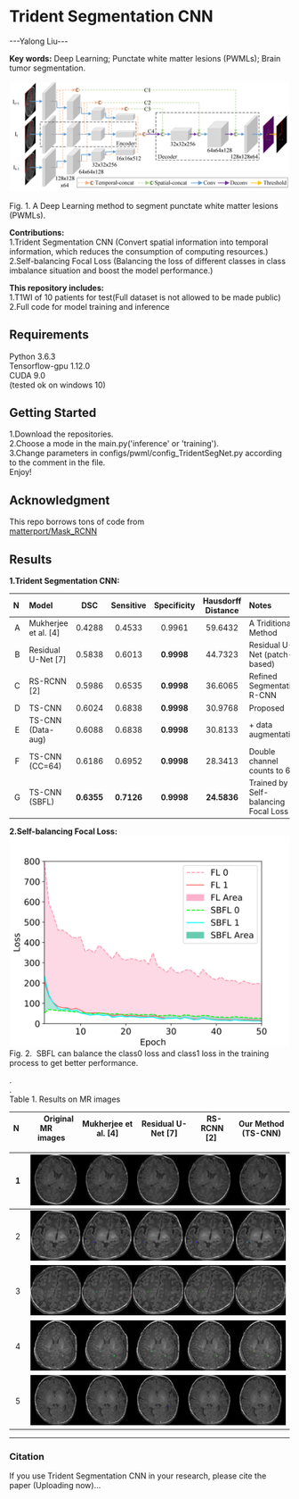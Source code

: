 # Trident Segmentation CNN  
---Yalong Liu---  

**Key words:** Deep Learning; Punctate white matter lesions (PWMLs); Brain tumor segmentation.
<br>  
![TS-CNN](./results/TS-CNN.png)

Fig. 1. A Deep Learning method to segment punctate white matter lesions (PWMLs).

**Contributions:**  
1.Trident Segmentation CNN (Convert spatial information into temporal information, which reduces the consumption of computing resources.)   
2.Self-balancing Focal Loss (Balancing the loss of different classes in class imbalance situation and boost the model performance.)  

**This repository includes:**  
1.T1WI of 10 patients for test(Full dataset is not allowed to be made public)  
2.Full code for model training and inference  
## Requirements
Python 3.6.3  
Tensorflow-gpu 1.12.0  
CUDA 9.0  
(tested ok on windows 10)
## Getting Started
1.Download the repositories.  
2.Choose a mode in the main.py('inference' or 'training').  
3.Change parameters in configs/pwml/config_TridentSegNet.py according to the comment  in the file.  
Enjoy!

## Acknowledgment
This repo borrows tons of code from  
[matterport/Mask_RCNN](https://github.com/matterport/Mask_RCNN)  
## Results
**1.Trident Segmentation CNN:**

N&nbsp;|Model|DSC|Sensitive|Specificity|Hausdorff<br> Distance|Notes
:-:|:-|:-:|:-:|:-:|:-:|:-
A|Mukherjee et al. [4]|0.4288|0.4533|0.9961|59.6432|A Triditional Method
B|Residual U-Net [7]|0.5838|0.6013|**0.9998**|44.7323| Residual U-Net (patch-based)
C|RS-RCNN [2]|0.5986|0.6535|**0.9998**|36.6065|Refined Segmentation R-CNN
D|TS-CNN|0.6024|0.6838|**0.9998**|30.9768|Proposed
E|TS-CNN (Data-aug)|0.6088|0.6838|**0.9998**|30.8133|+ data augmentation
F|TS-CNN (CC=64)|0.6186|0.6952|**0.9998**|28.3413|Double channel counts to 64
G|TS-CNN (SBFL)|**0.6355**|**0.7126**|**0.9998**|**24.5836**|Trained by Self-balancing Focal Loss

**2.Self-balancing Focal Loss:**  
![compare_loss](./results/compare_loss_font14_2.svg)  
Fig. 2. &nbsp;SBFL can balance the class0 loss and class1 loss in the training process to get better performance.  
 
.  
.  
Table 1. Results on MR images

N&nbsp;|&nbsp; &nbsp; &nbsp; &nbsp;Original MR&nbsp;&nbsp;&nbsp; &nbsp; <br>images|Mukherjee et al. [4]|Residual U-Net [7]|&nbsp;  RS-RCNN [2]&nbsp; |Our Method  (TS-CNN)
:-|:-:|:-:|:-:|:-:|:-:|  

&nbsp;1&nbsp;|![1](./results/69_61.png)
:-|:-:|
&nbsp;2&nbsp;|![2](./results/75_60.png)  
&nbsp;3&nbsp;|![3](./results/75_88.png)  
&nbsp;4&nbsp;|![4](./results/107_68.png)
&nbsp;5&nbsp;|![5](./results/109_54.png)

-----
### Citation

If you use Trident Segmentation CNN in your research, please cite the paper (Uploading now)...










